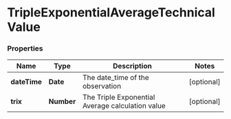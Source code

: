 # TripleExponentialAverageTechnicalValue

### Properties
Name | Type | Description | Notes
------------ | ------------- | ------------- | -------------
**dateTime** | **Date** | The date_time of the observation | [optional] 
**trix** | **Number** | The Triple Exponential Average calculation value | [optional] 



